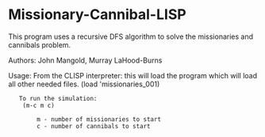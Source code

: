# Missionary-Cannibal-LISP
This program uses a recursive DFS algorithm to solve the missionaries and cannibals problem.

Authors: John Mangold, Murray LaHood-Burns

Usage: From the CLISP interpreter:  this will load the program which will load all other needed files.
		(load 'missionaries_001)
		
	   To run the simulation:
		(m-c m c)
		
			m - number of missionaries to start
			c - number of cannibals to start

